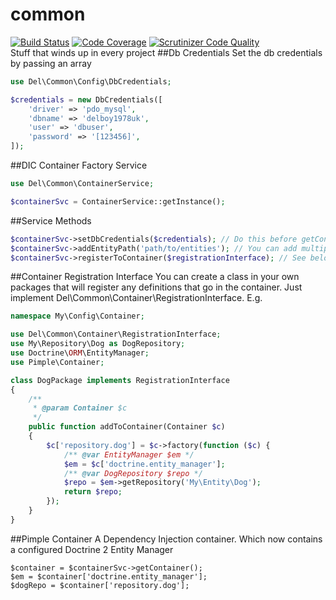 # common
[![Build Status](https://travis-ci.org/delboy1978uk/common.png?branch=master)](https://travis-ci.org/delboy1978uk/common) [![Code Coverage](https://scrutinizer-ci.com/g/delboy1978uk/common/badges/coverage.png?b=master)](https://scrutinizer-ci.com/g/delboy1978uk/common/?branch=master) [![Scrutinizer Code Quality](https://scrutinizer-ci.com/g/delboy1978uk/common/badges/quality-score.png?b=master)](https://scrutinizer-ci.com/g/delboy1978uk/common/?branch=master) <br />
Stuff that winds up in every project
##Db Credentials
Set the db credentials by passing an array
```php
use Del\Common\Config\DbCredentials;

$credentials = new DbCredentials([
    'driver' => 'pdo_mysql',
    'dbname' => 'delboy1978uk',
    'user' => 'dbuser',
    'password' => '[123456]',
]);
```
##DIC Container Factory Service
```php
use Del\Common\ContainerService;

$containerSvc = ContainerService::getInstance();
```
##Service Methods
```php
$containerSvc->setDbCredentials($credentials); // Do this before getContainer() to configure the DBAL Connection
$containerSvc->addEntityPath('path/to/entities'); // You can add multiple paths to get Entities from different packages
$containerSvc->registerToContainer($registrationInterface); // See below
```
##Container Registration Interface
You can create a class in your own packages that will register any definitions that go in the container. Just implement
Del\Common\Container\RegistrationInterface. E.g.
```php
namespace My\Config\Container;

use Del\Common\Container\RegistrationInterface;
use My\Repository\Dog as DogRepository;
use Doctrine\ORM\EntityManager;
use Pimple\Container;

class DogPackage implements RegistrationInterface
{
    /**
     * @param Container $c
     */
    public function addToContainer(Container $c)
    {
        $c['repository.dog'] = $c->factory(function ($c) {
            /** @var EntityManager $em */
            $em = $c['doctrine.entity_manager'];
            /** @var DogRepository $repo */
            $repo = $em->getRepository('My\Entity\Dog');
            return $repo; 
        });
    }
}
```
##Pimple Container
A Dependency Injection container. Which now contains a configured Doctrine 2 Entity Manager
```
$container = $containerSvc->getContainer();
$em = $container['doctrine.entity_manager'];
$dogRepo = $container['repository.dog'];
```